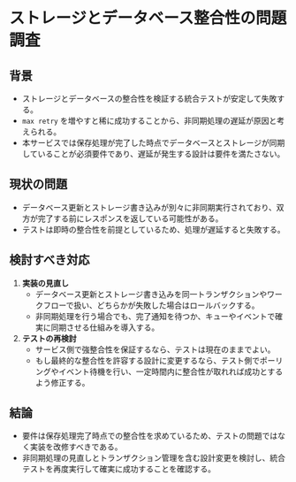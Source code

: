# ストレージとデータベース整合性の問題調査

## 背景

- ストレージとデータベースの整合性を検証する統合テストが安定して失敗する。
- `max retry` を増やすと稀に成功することから、非同期処理の遅延が原因と考えられる。
- 本サービスでは保存処理が完了した時点でデータベースとストレージが同期していることが必須要件であり、遅延が発生する設計は要件を満たさない。

## 現状の問題

- データベース更新とストレージ書き込みが別々に非同期実行されており、双方が完了する前にレスポンスを返している可能性がある。
- テストは即時の整合性を前提としているため、処理が遅延すると失敗する。

## 検討すべき対応

1. **実装の見直し**
   - データベース更新とストレージ書き込みを同一トランザクションやワークフローで扱い、どちらかが失敗した場合はロールバックする。
   - 非同期処理を行う場合でも、完了通知を待つか、キューやイベントで確実に同期させる仕組みを導入する。
2. **テストの再検討**
   - サービス側で強整合性を保証するなら、テストは現在のままでよい。
   - もし最終的な整合性を許容する設計に変更するなら、テスト側でポーリングやイベント待機を行い、一定時間内に整合性が取れれば成功とするよう修正する。

## 結論

- 要件は保存処理完了時点での整合性を求めているため、テストの問題ではなく実装を改修すべきである。
- 非同期処理の見直しとトランザクション管理を含む設計変更を検討し、統合テストを再度実行して確実に成功することを確認する。